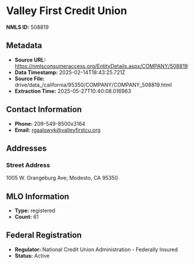 # Valley First Credit Union

**NMLS ID:** 508819

## Metadata
- **Source URL:** https://nmlsconsumeraccess.org/EntityDetails.aspx/COMPANY/508819
- **Data Timestamp:** 2025-02-14T18:43:25.721Z
- **Source File:** drive/data_/california/95350/COMPANY/COMPANY_508819.html
- **Extraction Time:** 2025-05-27T10:40:08.016963

## Contact Information
- **Phone:** 209-549-8500x3164
- **Email:** rgaalswyk@valleyfirstcu.org

## Addresses
### Street Address
1005 W. Orangeburg Ave; Modesto, CA 95350

## MLO Information
- **Type:** registered
- **Count:** 61

## Federal Registration
- **Regulator:** National Credit Union Administration - Federally Insured
- **Status:** Active
